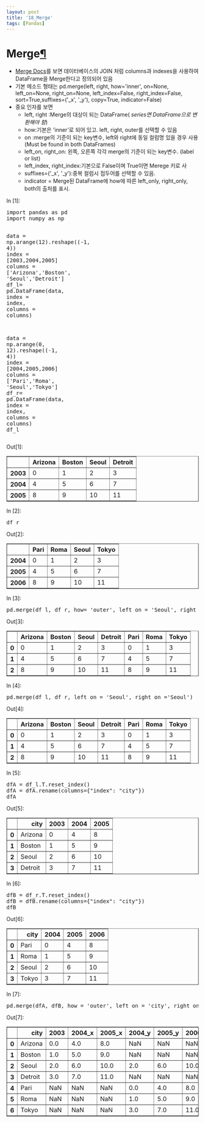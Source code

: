 ```yaml
---
layout: post
title: '18_Merge'
tags: [Pandas]
---
```


<div class="cell border-box-sizing text_cell rendered">
<div class="prompt input_prompt">
</div>
<div class="inner_cell">
<div class="text_cell_render border-box-sizing rendered_html">
<h1 id="Merge">Merge<a class="anchor-link" href="#Merge">&#182;</a></h1><ul>
<li><a href="https://pandas.pydata.org/pandas-docs/stable/merging.html">Merge Docs</a>를 보면 데이터베이스의 JOIN 처럼 columns과 indexes을 사용하여 DataFrame을 Merge한다고 정의되어 있음</li>
<li>기본 메소드 형태는 pd.merge(left, right, how='inner', on=None, left_on=None, right_on=None, left_index=False, right_index=False, sort=True,suffixes=('_x', '_y'), copy=True, indicator=False)</li>
<li>중요 인자를 보면<ul>
<li>left, right :Merge의 대상이 되는 DataFrame(<em> series면 DataFrame으로 변환해야 함</em>)</li>
<li>how:기본은 'inner'로 되어 있고. left, right, outer를 선택할 수 있음</li>
<li>on :merge의 기준이 되는 key변수, left와 right에 동일 컬럼명 있을 경우 사용(Must be found in both DataFrames)</li>
<li>left_on, right_on: 왼쪽, 오른쪽 각각 merge의 기준이 되는 key변수. (label or list)</li>
<li>left_index, right_index:기본으로 False이며 True이면 Merege 키로 사</li>
<li>suffixes=('_x', '_y'):중복 컬럼시 접두어를 선택할 수 있음.</li>
<li>indicator = Merge된 DataFrame에 how에 따른 left_only, right_only, both의 출처를 표시.</li>
</ul>
</li>
</ul>

</div>
</div>
</div>
<div class="cell border-box-sizing text_cell rendered">
<div class="prompt input_prompt">
</div>
<div class="inner_cell">
<div class="text_cell_render border-box-sizing rendered_html">

</div>
</div>
</div>
<div class="cell border-box-sizing code_cell rendered">
<div class="input">
<div class="prompt input_prompt">In&nbsp;[1]:</div>
<div class="inner_cell">
    <div class="input_area">
<div class=" highlight hl-ipython3"><pre><span></span><span class="kn">import</span> <span class="nn">pandas</span> <span class="k">as</span> <span class="nn">pd</span>
<span class="kn">import</span> <span class="nn">numpy</span> <span class="k">as</span> <span class="nn">np</span>

<span class="n">data</span> <span class="o">=</span> <span class="n">np</span><span class="o">.</span><span class="n">arange</span><span class="p">(</span><span class="mi">12</span><span class="p">)</span><span class="o">.</span><span class="n">reshape</span><span class="p">((</span><span class="o">-</span><span class="mi">1</span><span class="p">,</span> <span class="mi">4</span><span class="p">))</span>
<span class="n">index</span> <span class="o">=</span> <span class="p">[</span><span class="mi">2003</span><span class="p">,</span><span class="mi">2004</span><span class="p">,</span><span class="mi">2005</span><span class="p">]</span>
<span class="n">columns</span> <span class="o">=</span> <span class="p">[</span><span class="s1">&#39;Arizona&#39;</span><span class="p">,</span><span class="s1">&#39;Boston&#39;</span><span class="p">,</span> <span class="s1">&#39;Seoul&#39;</span><span class="p">,</span><span class="s1">&#39;Detroit&#39;</span><span class="p">]</span>
<span class="n">df_l</span><span class="o">=</span> <span class="n">pd</span><span class="o">.</span><span class="n">DataFrame</span><span class="p">(</span><span class="n">data</span><span class="p">,</span> <span class="n">index</span> <span class="o">=</span> <span class="n">index</span><span class="p">,</span> <span class="n">columns</span> <span class="o">=</span> <span class="n">columns</span><span class="p">)</span>

<span class="n">data</span> <span class="o">=</span> <span class="n">np</span><span class="o">.</span><span class="n">arange</span><span class="p">(</span><span class="mi">0</span><span class="p">,</span> <span class="mi">12</span><span class="p">)</span><span class="o">.</span><span class="n">reshape</span><span class="p">((</span><span class="o">-</span><span class="mi">1</span><span class="p">,</span> <span class="mi">4</span><span class="p">))</span>
<span class="n">index</span> <span class="o">=</span> <span class="p">[</span><span class="mi">2004</span><span class="p">,</span><span class="mi">2005</span><span class="p">,</span><span class="mi">2006</span><span class="p">]</span>
<span class="n">columns</span> <span class="o">=</span> <span class="p">[</span><span class="s1">&#39;Pari&#39;</span><span class="p">,</span><span class="s1">&#39;Roma&#39;</span><span class="p">,</span> <span class="s1">&#39;Seoul&#39;</span><span class="p">,</span><span class="s1">&#39;Tokyo&#39;</span><span class="p">]</span>
<span class="n">df_r</span><span class="o">=</span> <span class="n">pd</span><span class="o">.</span><span class="n">DataFrame</span><span class="p">(</span><span class="n">data</span><span class="p">,</span> <span class="n">index</span> <span class="o">=</span> <span class="n">index</span><span class="p">,</span> <span class="n">columns</span> <span class="o">=</span> <span class="n">columns</span><span class="p">)</span>
<span class="n">df_l</span>
</pre></div>

</div>
</div>
</div>

<div class="output_wrapper">
<div class="output">


<div class="output_area">
<div class="prompt output_prompt">Out[1]:</div>


<div class="output_html rendered_html output_subarea output_execute_result">
<div>
<style>
    .dataframe thead tr:only-child th {
        text-align: right;
    }

    .dataframe thead th {
        text-align: left;
    }

    .dataframe tbody tr th {
        vertical-align: top;
    }
</style>
<table border="1" class="dataframe">
  <thead>
    <tr style="text-align: right;">
      <th></th>
      <th>Arizona</th>
      <th>Boston</th>
      <th>Seoul</th>
      <th>Detroit</th>
    </tr>
  </thead>
  <tbody>
    <tr>
      <th>2003</th>
      <td>0</td>
      <td>1</td>
      <td>2</td>
      <td>3</td>
    </tr>
    <tr>
      <th>2004</th>
      <td>4</td>
      <td>5</td>
      <td>6</td>
      <td>7</td>
    </tr>
    <tr>
      <th>2005</th>
      <td>8</td>
      <td>9</td>
      <td>10</td>
      <td>11</td>
    </tr>
  </tbody>
</table>
</div>
</div>

</div>

</div>
</div>

</div>
<div class="cell border-box-sizing code_cell rendered">
<div class="input">
<div class="prompt input_prompt">In&nbsp;[2]:</div>
<div class="inner_cell">
    <div class="input_area">
<div class=" highlight hl-ipython3"><pre><span></span><span class="n">df_r</span>
</pre></div>

</div>
</div>
</div>

<div class="output_wrapper">
<div class="output">


<div class="output_area">
<div class="prompt output_prompt">Out[2]:</div>


<div class="output_html rendered_html output_subarea output_execute_result">
<div>
<style>
    .dataframe thead tr:only-child th {
        text-align: right;
    }

    .dataframe thead th {
        text-align: left;
    }

    .dataframe tbody tr th {
        vertical-align: top;
    }
</style>
<table border="1" class="dataframe">
  <thead>
    <tr style="text-align: right;">
      <th></th>
      <th>Pari</th>
      <th>Roma</th>
      <th>Seoul</th>
      <th>Tokyo</th>
    </tr>
  </thead>
  <tbody>
    <tr>
      <th>2004</th>
      <td>0</td>
      <td>1</td>
      <td>2</td>
      <td>3</td>
    </tr>
    <tr>
      <th>2005</th>
      <td>4</td>
      <td>5</td>
      <td>6</td>
      <td>7</td>
    </tr>
    <tr>
      <th>2006</th>
      <td>8</td>
      <td>9</td>
      <td>10</td>
      <td>11</td>
    </tr>
  </tbody>
</table>
</div>
</div>

</div>

</div>
</div>

</div>
<div class="cell border-box-sizing code_cell rendered">
<div class="input">
<div class="prompt input_prompt">In&nbsp;[3]:</div>
<div class="inner_cell">
    <div class="input_area">
<div class=" highlight hl-ipython3"><pre><span></span><span class="n">pd</span><span class="o">.</span><span class="n">merge</span><span class="p">(</span><span class="n">df_l</span><span class="p">,</span> <span class="n">df_r</span><span class="p">,</span> <span class="n">how</span><span class="o">=</span> <span class="s1">&#39;outer&#39;</span><span class="p">,</span> <span class="n">left_on</span> <span class="o">=</span> <span class="s1">&#39;Seoul&#39;</span><span class="p">,</span> <span class="n">right_on</span> <span class="o">=</span><span class="s1">&#39;Seoul&#39;</span> <span class="p">)</span>
</pre></div>

</div>
</div>
</div>

<div class="output_wrapper">
<div class="output">


<div class="output_area">
<div class="prompt output_prompt">Out[3]:</div>


<div class="output_html rendered_html output_subarea output_execute_result">
<div>
<style>
    .dataframe thead tr:only-child th {
        text-align: right;
    }

    .dataframe thead th {
        text-align: left;
    }

    .dataframe tbody tr th {
        vertical-align: top;
    }
</style>
<table border="1" class="dataframe">
  <thead>
    <tr style="text-align: right;">
      <th></th>
      <th>Arizona</th>
      <th>Boston</th>
      <th>Seoul</th>
      <th>Detroit</th>
      <th>Pari</th>
      <th>Roma</th>
      <th>Tokyo</th>
    </tr>
  </thead>
  <tbody>
    <tr>
      <th>0</th>
      <td>0</td>
      <td>1</td>
      <td>2</td>
      <td>3</td>
      <td>0</td>
      <td>1</td>
      <td>3</td>
    </tr>
    <tr>
      <th>1</th>
      <td>4</td>
      <td>5</td>
      <td>6</td>
      <td>7</td>
      <td>4</td>
      <td>5</td>
      <td>7</td>
    </tr>
    <tr>
      <th>2</th>
      <td>8</td>
      <td>9</td>
      <td>10</td>
      <td>11</td>
      <td>8</td>
      <td>9</td>
      <td>11</td>
    </tr>
  </tbody>
</table>
</div>
</div>

</div>

</div>
</div>

</div>
<div class="cell border-box-sizing code_cell rendered">
<div class="input">
<div class="prompt input_prompt">In&nbsp;[4]:</div>
<div class="inner_cell">
    <div class="input_area">
<div class=" highlight hl-ipython3"><pre><span></span><span class="n">pd</span><span class="o">.</span><span class="n">merge</span><span class="p">(</span><span class="n">df_l</span><span class="p">,</span> <span class="n">df_r</span><span class="p">,</span> <span class="n">left_on</span> <span class="o">=</span> <span class="s1">&#39;Seoul&#39;</span><span class="p">,</span> <span class="n">right_on</span> <span class="o">=</span><span class="s1">&#39;Seoul&#39;</span><span class="p">)</span>
</pre></div>

</div>
</div>
</div>

<div class="output_wrapper">
<div class="output">


<div class="output_area">
<div class="prompt output_prompt">Out[4]:</div>


<div class="output_html rendered_html output_subarea output_execute_result">
<div>
<style>
    .dataframe thead tr:only-child th {
        text-align: right;
    }

    .dataframe thead th {
        text-align: left;
    }

    .dataframe tbody tr th {
        vertical-align: top;
    }
</style>
<table border="1" class="dataframe">
  <thead>
    <tr style="text-align: right;">
      <th></th>
      <th>Arizona</th>
      <th>Boston</th>
      <th>Seoul</th>
      <th>Detroit</th>
      <th>Pari</th>
      <th>Roma</th>
      <th>Tokyo</th>
    </tr>
  </thead>
  <tbody>
    <tr>
      <th>0</th>
      <td>0</td>
      <td>1</td>
      <td>2</td>
      <td>3</td>
      <td>0</td>
      <td>1</td>
      <td>3</td>
    </tr>
    <tr>
      <th>1</th>
      <td>4</td>
      <td>5</td>
      <td>6</td>
      <td>7</td>
      <td>4</td>
      <td>5</td>
      <td>7</td>
    </tr>
    <tr>
      <th>2</th>
      <td>8</td>
      <td>9</td>
      <td>10</td>
      <td>11</td>
      <td>8</td>
      <td>9</td>
      <td>11</td>
    </tr>
  </tbody>
</table>
</div>
</div>

</div>

</div>
</div>

</div>
<div class="cell border-box-sizing code_cell rendered">
<div class="input">
<div class="prompt input_prompt">In&nbsp;[5]:</div>
<div class="inner_cell">
    <div class="input_area">
<div class=" highlight hl-ipython3"><pre><span></span><span class="n">dfA</span> <span class="o">=</span> <span class="n">df_l</span><span class="o">.</span><span class="n">T</span><span class="o">.</span><span class="n">reset_index</span><span class="p">()</span>
<span class="n">dfA</span> <span class="o">=</span> <span class="n">dfA</span><span class="o">.</span><span class="n">rename</span><span class="p">(</span><span class="n">columns</span><span class="o">=</span><span class="p">{</span><span class="s2">&quot;index&quot;</span><span class="p">:</span> <span class="s2">&quot;city&quot;</span><span class="p">})</span>
<span class="n">dfA</span>
</pre></div>

</div>
</div>
</div>

<div class="output_wrapper">
<div class="output">


<div class="output_area">
<div class="prompt output_prompt">Out[5]:</div>


<div class="output_html rendered_html output_subarea output_execute_result">
<div>
<style>
    .dataframe thead tr:only-child th {
        text-align: right;
    }

    .dataframe thead th {
        text-align: left;
    }

    .dataframe tbody tr th {
        vertical-align: top;
    }
</style>
<table border="1" class="dataframe">
  <thead>
    <tr style="text-align: right;">
      <th></th>
      <th>city</th>
      <th>2003</th>
      <th>2004</th>
      <th>2005</th>
    </tr>
  </thead>
  <tbody>
    <tr>
      <th>0</th>
      <td>Arizona</td>
      <td>0</td>
      <td>4</td>
      <td>8</td>
    </tr>
    <tr>
      <th>1</th>
      <td>Boston</td>
      <td>1</td>
      <td>5</td>
      <td>9</td>
    </tr>
    <tr>
      <th>2</th>
      <td>Seoul</td>
      <td>2</td>
      <td>6</td>
      <td>10</td>
    </tr>
    <tr>
      <th>3</th>
      <td>Detroit</td>
      <td>3</td>
      <td>7</td>
      <td>11</td>
    </tr>
  </tbody>
</table>
</div>
</div>

</div>

</div>
</div>

</div>
<div class="cell border-box-sizing code_cell rendered">
<div class="input">
<div class="prompt input_prompt">In&nbsp;[6]:</div>
<div class="inner_cell">
    <div class="input_area">
<div class=" highlight hl-ipython3"><pre><span></span><span class="n">dfB</span> <span class="o">=</span> <span class="n">df_r</span><span class="o">.</span><span class="n">T</span><span class="o">.</span><span class="n">reset_index</span><span class="p">()</span>
<span class="n">dfB</span> <span class="o">=</span> <span class="n">dfB</span><span class="o">.</span><span class="n">rename</span><span class="p">(</span><span class="n">columns</span><span class="o">=</span><span class="p">{</span><span class="s2">&quot;index&quot;</span><span class="p">:</span> <span class="s2">&quot;city&quot;</span><span class="p">})</span>
<span class="n">dfB</span>
</pre></div>

</div>
</div>
</div>

<div class="output_wrapper">
<div class="output">


<div class="output_area">
<div class="prompt output_prompt">Out[6]:</div>


<div class="output_html rendered_html output_subarea output_execute_result">
<div>
<style>
    .dataframe thead tr:only-child th {
        text-align: right;
    }

    .dataframe thead th {
        text-align: left;
    }

    .dataframe tbody tr th {
        vertical-align: top;
    }
</style>
<table border="1" class="dataframe">
  <thead>
    <tr style="text-align: right;">
      <th></th>
      <th>city</th>
      <th>2004</th>
      <th>2005</th>
      <th>2006</th>
    </tr>
  </thead>
  <tbody>
    <tr>
      <th>0</th>
      <td>Pari</td>
      <td>0</td>
      <td>4</td>
      <td>8</td>
    </tr>
    <tr>
      <th>1</th>
      <td>Roma</td>
      <td>1</td>
      <td>5</td>
      <td>9</td>
    </tr>
    <tr>
      <th>2</th>
      <td>Seoul</td>
      <td>2</td>
      <td>6</td>
      <td>10</td>
    </tr>
    <tr>
      <th>3</th>
      <td>Tokyo</td>
      <td>3</td>
      <td>7</td>
      <td>11</td>
    </tr>
  </tbody>
</table>
</div>
</div>

</div>

</div>
</div>

</div>
<div class="cell border-box-sizing code_cell rendered">
<div class="input">
<div class="prompt input_prompt">In&nbsp;[7]:</div>
<div class="inner_cell">
    <div class="input_area">
<div class=" highlight hl-ipython3"><pre><span></span><span class="n">pd</span><span class="o">.</span><span class="n">merge</span><span class="p">(</span><span class="n">dfA</span><span class="p">,</span> <span class="n">dfB</span><span class="p">,</span> <span class="n">how</span> <span class="o">=</span> <span class="s1">&#39;outer&#39;</span><span class="p">,</span> <span class="n">left_on</span> <span class="o">=</span> <span class="s1">&#39;city&#39;</span><span class="p">,</span> <span class="n">right_on</span> <span class="o">=</span><span class="s1">&#39;city&#39;</span> <span class="p">)</span>
</pre></div>

</div>
</div>
</div>

<div class="output_wrapper">
<div class="output">


<div class="output_area">
<div class="prompt output_prompt">Out[7]:</div>


<div class="output_html rendered_html output_subarea output_execute_result">
<div>
<style>
    .dataframe thead tr:only-child th {
        text-align: right;
    }

    .dataframe thead th {
        text-align: left;
    }

    .dataframe tbody tr th {
        vertical-align: top;
    }
</style>
<table border="1" class="dataframe">
  <thead>
    <tr style="text-align: right;">
      <th></th>
      <th>city</th>
      <th>2003</th>
      <th>2004_x</th>
      <th>2005_x</th>
      <th>2004_y</th>
      <th>2005_y</th>
      <th>2006</th>
    </tr>
  </thead>
  <tbody>
    <tr>
      <th>0</th>
      <td>Arizona</td>
      <td>0.0</td>
      <td>4.0</td>
      <td>8.0</td>
      <td>NaN</td>
      <td>NaN</td>
      <td>NaN</td>
    </tr>
    <tr>
      <th>1</th>
      <td>Boston</td>
      <td>1.0</td>
      <td>5.0</td>
      <td>9.0</td>
      <td>NaN</td>
      <td>NaN</td>
      <td>NaN</td>
    </tr>
    <tr>
      <th>2</th>
      <td>Seoul</td>
      <td>2.0</td>
      <td>6.0</td>
      <td>10.0</td>
      <td>2.0</td>
      <td>6.0</td>
      <td>10.0</td>
    </tr>
    <tr>
      <th>3</th>
      <td>Detroit</td>
      <td>3.0</td>
      <td>7.0</td>
      <td>11.0</td>
      <td>NaN</td>
      <td>NaN</td>
      <td>NaN</td>
    </tr>
    <tr>
      <th>4</th>
      <td>Pari</td>
      <td>NaN</td>
      <td>NaN</td>
      <td>NaN</td>
      <td>0.0</td>
      <td>4.0</td>
      <td>8.0</td>
    </tr>
    <tr>
      <th>5</th>
      <td>Roma</td>
      <td>NaN</td>
      <td>NaN</td>
      <td>NaN</td>
      <td>1.0</td>
      <td>5.0</td>
      <td>9.0</td>
    </tr>
    <tr>
      <th>6</th>
      <td>Tokyo</td>
      <td>NaN</td>
      <td>NaN</td>
      <td>NaN</td>
      <td>3.0</td>
      <td>7.0</td>
      <td>11.0</td>
    </tr>
  </tbody>
</table>
</div>
</div>

</div>

</div>
</div>

</div>
 

